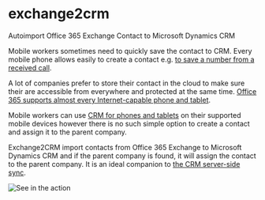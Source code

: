 # exchange2crm
Autoimport Office 365 Exchange Contact to Microsoft Dynamics CRM

Mobile workers sometimes need to quickly save the contact to CRM. Every mobile phone allows easily to create a contact e.g. [to save a number from a received call](https://www.microsoft.com/en-us/mobile/support/product/lumia925/userguidance/?action=singleTopic&topic=GUID-FDA9F285-8A9F-471B-BBC8-A73DD7BC2935).

A lot of companies prefer to store their contact in the cloud to make sure their are accessible from everywhere and protected at the same time. [Office 365 supports almost every Internet-capable phone and tablet](https://support.office.com/en-us/article/Office-365-mobile-setup-Help-7dabb6cb-0046-40b6-81fe-767e0b1f014f).

Mobile workers can use [CRM for phones and tablets](https://www.microsoft.com/en-us/dynamics/crm-customer-center/install-crm-for-phones-and-tablets.aspx) on their supported mobile devices however there is no such simple option to create a contact and assign it to the parent company.

Exchange2CRM import contacts from Office 365 Exchange to Microsoft Dynamics CRM and if the parent company is found, it will assign the contact to the parent company. It is an ideal companion to [the CRM server-side sync](https://www.microsoft.com/en-us/dynamics/crm-customer-center/synchronizing-data-with-outlook-or-exchange-faq.aspx).

![See in the action](https://gist.githubusercontent.com/davidpodhola/6abfc62fefd4e618df4b/raw/09df8bda74a7bdb01d8a03ef0fd690fc3a792562/exchange2crm.gif)
